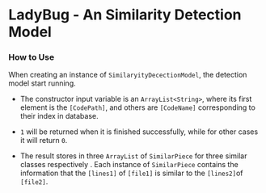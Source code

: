 # LadyBug - An Similarity Detection Model
### How to Use

When creating an instance of `SimilaryityDecectionModel`, the detection model start running. 

- The constructor input variable is an `ArrayList<String>`, where its first element is the `[CodePath]`, 
and others are `[CodeName]` corresponding to their index in database.

- `1` will be returned when it is finished successfully, while for other cases it will return `0`.

- The result stores in three `ArrayList` of `SimilarPiece` for three similar classes respectively
. Each instance of `SimilarPiece` contains the information that the `[lines1]` of `[file1]` is 
similar to the `[lines2]`of `[file2]`.

